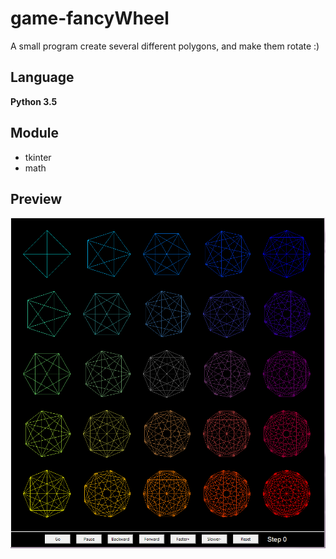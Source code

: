 # game-fancyWheel
A small program create several different polygons, and make them rotate :)

## Language
**Python 3.5**

## Module
* tkinter
* math

## Preview
![preview](./preview.png)

